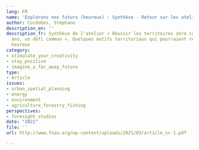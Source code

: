 ```yaml
---
lang: FR
name: 'Explorons nos futurs (heureux) : Synthèse - Retour sur les ateliers'
author: Cordobes, Stéphane
description_en: ''
description_fr: Synthèse de l'atelier « Réussir les territoires zéro carbone en 20
  ans, un défi commun ». Quelques motifs territoriaux qui pourraient rendre nos futurs
  heureux
category:
- stimulate_your_creativity
- stay_positive
- imagine_a_far_away_future
type:
- Article
issues:
- urban_spatial_planning
- energy
- environment
- agriculture_forestry_fishing
perspectives:
- foresight_studies
date: "2021"
file: ''
url: http://www.fnau.org/wp-content/uploads/2021/03/article_sc-1.pdf

---
```


